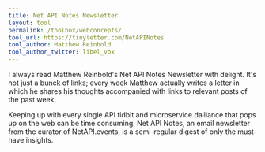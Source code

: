 ```yaml
---
title: Net API Notes Newsletter
layout: tool
permalink: /toolbox/webconcepts/
tool_url: https://tinyletter.com/NetAPINotes
tool_author: Matthew Reinbold
tool_author_twitter: libel_vox
---
```

I always read Matthew Reinbold's Net API Notes Newsletter with delight. It's not just a bunck of links; every week Matthew actually writes a letter in which he shares his thoughts accompanied with links to relevant posts of the past week.
<!--more-->
Keeping up with every single API tidbit and microservice dalliance that pops up on the web can be time consuming. Net API Notes, an email newsletter from the curator of NetAPI.events, is a semi-regular digest of only the must-have insights.